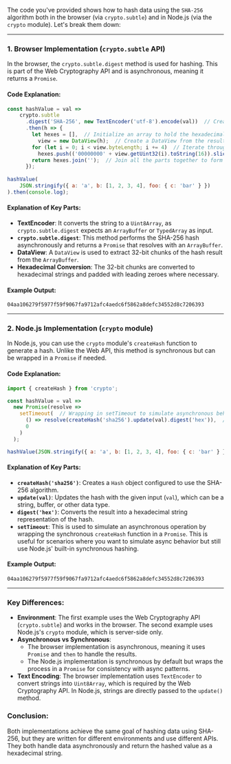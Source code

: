 The code you've provided shows how to hash data using the `SHA-256` algorithm both in the browser (via `crypto.subtle`) and in Node.js (via the `crypto` module). Let's break them down:

---

### **1. Browser Implementation (`crypto.subtle` API)**

In the browser, the `crypto.subtle.digest` method is used for hashing. This is part of the Web Cryptography API and is asynchronous, meaning it returns a `Promise`.

#### Code Explanation:
```javascript
const hashValue = val =>
    crypto.subtle
      .digest('SHA-256', new TextEncoder('utf-8').encode(val))  // Create SHA-256 hash of the value
      .then(h => {
        let hexes = [],  // Initialize an array to hold the hexadecimal string parts
          view = new DataView(h);  // Create a DataView from the result (ArrayBuffer)
        for (let i = 0; i < view.byteLength; i += 4)  // Iterate through the DataView in 4-byte chunks
          hexes.push(('00000000' + view.getUint32(i).toString(16)).slice(-8));  // Convert each 4-byte chunk to hex
        return hexes.join('');  // Join all the parts together to form the final hash
      });
  
hashValue(
    JSON.stringify({ a: 'a', b: [1, 2, 3, 4], foo: { c: 'bar' } })
).then(console.log);
```

#### Explanation of Key Parts:
- **TextEncoder**: It converts the string to a `Uint8Array`, as `crypto.subtle.digest` expects an `ArrayBuffer` or `TypedArray` as input.
- **`crypto.subtle.digest`**: This method performs the SHA-256 hash asynchronously and returns a `Promise` that resolves with an `ArrayBuffer`.
- **DataView**: A `DataView` is used to extract 32-bit chunks of the hash result from the `ArrayBuffer`.
- **Hexadecimal Conversion**: The 32-bit chunks are converted to hexadecimal strings and padded with leading zeroes where necessary.

#### Example Output:
```text
04aa106279f5977f59f9067fa9712afc4aedc6f5862a8defc34552d8c7206393
```

---

### **2. Node.js Implementation (`crypto` module)**

In Node.js, you can use the `crypto` module's `createHash` function to generate a hash. Unlike the Web API, this method is synchronous but can be wrapped in a `Promise` if needed.

#### Code Explanation:
```javascript
import { createHash } from 'crypto';

const hashValue = val =>
  new Promise(resolve =>
    setTimeout(  // Wrapping in setTimeout to simulate asynchronous behavior
      () => resolve(createHash('sha256').update(val).digest('hex')),  // Create SHA-256 hash and get it as a hex string
      0
    )
  );

hashValue(JSON.stringify({ a: 'a', b: [1, 2, 3, 4], foo: { c: 'bar' } })).then(console.log);
```

#### Explanation of Key Parts:
- **`createHash('sha256')`**: Creates a `Hash` object configured to use the SHA-256 algorithm.
- **`update(val)`**: Updates the hash with the given input (`val`), which can be a string, buffer, or other data type.
- **`digest('hex')`**: Converts the result into a hexadecimal string representation of the hash.
- **`setTimeout`**: This is used to simulate an asynchronous operation by wrapping the synchronous `createHash` function in a `Promise`. This is useful for scenarios where you want to simulate async behavior but still use Node.js' built-in synchronous hashing.

#### Example Output:
```text
04aa106279f5977f59f9067fa9712afc4aedc6f5862a8defc34552d8c7206393
```

---

### **Key Differences:**
- **Environment**: The first example uses the Web Cryptography API (`crypto.subtle`) and works in the browser. The second example uses Node.js's `crypto` module, which is server-side only.
- **Asynchronous vs Synchronous**: 
  - The browser implementation is asynchronous, meaning it uses `Promise` and `then` to handle the results.
  - The Node.js implementation is synchronous by default but wraps the process in a `Promise` for consistency with async patterns.
- **Text Encoding**: The browser implementation uses `TextEncoder` to convert strings into `Uint8Array`, which is required by the Web Cryptography API. In Node.js, strings are directly passed to the `update()` method.

### Conclusion:
Both implementations achieve the same goal of hashing data using SHA-256, but they are written for different environments and use different APIs. They both handle data asynchronously and return the hashed value as a hexadecimal string.